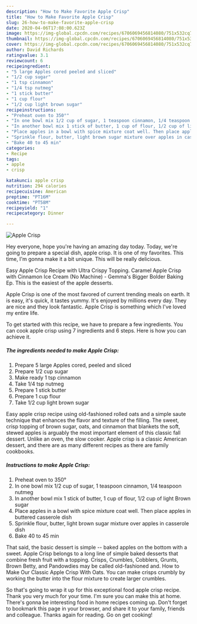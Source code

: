```yaml
---
description: "How to Make Favorite Apple Crisp"
title: "How to Make Favorite Apple Crisp"
slug: 26-how-to-make-favorite-apple-crisp
date: 2020-04-06T17:08:00.623Z
image: https://img-global.cpcdn.com/recipes/6706069456814080/751x532cq70/apple-crisp-recipe-main-photo.jpg
thumbnail: https://img-global.cpcdn.com/recipes/6706069456814080/751x532cq70/apple-crisp-recipe-main-photo.jpg
cover: https://img-global.cpcdn.com/recipes/6706069456814080/751x532cq70/apple-crisp-recipe-main-photo.jpg
author: David Richards
ratingvalue: 3.1
reviewcount: 6
recipeingredient:
- "5 large Apples cored peeled and sliced"
- "1/2 cup sugar"
- "1 tsp cinnamon"
- "1/4 tsp nutmeg"
- "1 stick butter"
- "1 cup flour"
- "1/2 cup light brown sugar"
recipeinstructions:
- "Preheat oven to 350°"
- "In one bowl mix 1/2 cup of sugar, 1 teaspoon cinnamon, 1/4 teaspoon nutmeg"
- "In another bowl mix 1 stick of butter, 1 cup of flour, 1/2 cup of light Brown sugar"
- "Place apples in a bowl with spice mixture coat well. Then place apples in buttered casserole dish"
- "Sprinkle flour, butter, light brown sugar mixture over apples in casserole dish"
- "Bake 40 to 45 min"
categories:
- Recipe
tags:
- apple
- crisp

katakunci: apple crisp 
nutrition: 294 calories
recipecuisine: American
preptime: "PT16M"
cooktime: "PT58M"
recipeyield: "1"
recipecategory: Dinner

---
```



![Apple Crisp](https://img-global.cpcdn.com/recipes/6706069456814080/751x532cq70/apple-crisp-recipe-main-photo.jpg)

Hey everyone, hope you're having an amazing day today. Today, we're going to prepare a special dish, apple crisp. It is one of my favorites. This time, I'm gonna make it a bit unique. This will be really delicious.

Easy Apple Crisp Recipe with Ultra Crispy Topping. Caramel Apple Crisp with Cinnamon Ice Cream (No Machine) - Gemma&#39;s Bigger Bolder Baking Ep. This is the easiest of the apple desserts.

Apple Crisp is one of the most favored of current trending meals on earth. It is easy, it's quick, it tastes yummy. It's enjoyed by millions every day. They are nice and they look fantastic. Apple Crisp is something which I've loved my entire life.


To get started with this recipe, we have to prepare a few ingredients. You can cook apple crisp using 7 ingredients and 6 steps. Here is how you can achieve it.

##### The ingredients needed to make Apple Crisp:

1. Prepare 5 large Apples cored, peeled and sliced
1. Prepare 1/2 cup sugar
1. Make ready 1 tsp cinnamon
1. Take 1/4 tsp nutmeg
1. Prepare 1 stick butter
1. Prepare 1 cup flour
1. Take 1/2 cup light brown sugar


Easy apple crisp recipe using old-fashioned rolled oats and a simple saute technique that enhances the flavor and texture of the filling. The sweet, crisp topping of brown sugar, oats, and cinnamon that blankets the soft, stewed apples is arguably the most important element of this classic fall dessert. Unlike an oven, the slow cooker. Apple crisp is a classic American dessert, and there are as many different recipes as there are family cookbooks. 

##### Instructions to make Apple Crisp:

1. Preheat oven to 350°
1. In one bowl mix 1/2 cup of sugar, 1 teaspoon cinnamon, 1/4 teaspoon nutmeg
1. In another bowl mix 1 stick of butter, 1 cup of flour, 1/2 cup of light Brown sugar
1. Place apples in a bowl with spice mixture coat well. Then place apples in buttered casserole dish
1. Sprinkle flour, butter, light brown sugar mixture over apples in casserole dish
1. Bake 40 to 45 min


That said, the basic dessert is simple -- baked apples on the bottom with a sweet. Apple Crisp belongs to a long line of simple baked desserts that combine fresh fruit with a topping. Crisps, Crumbles, Cobblers, Grunts, Brown Betty, and Pandowdies may be called old-fashioned and. How to Make Our Classic Apple Crisp With Oats. You can make crisps crumbly by working the butter into the flour mixture to create larger crumbles. 

So that's going to wrap it up for this exceptional food apple crisp recipe. Thank you very much for your time. I'm sure you can make this at home. There's gonna be interesting food in home recipes coming up. Don't forget to bookmark this page in your browser, and share it to your family, friends and colleague. Thanks again for reading. Go on get cooking!
